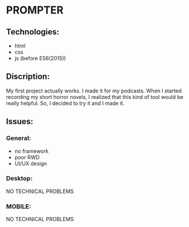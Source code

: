 # PROMPTER

## Technologies:
- html
- css
- js (before ES6(2015))

## Discription:
My first project actually works. I made it for my podcasts. When I started recording my short horror novels, I realized that this kind of tool would be really helpful. So, I decided to try it and I made it.

## Issues:
### General:
- no framework
- poor RWD
- UI/UX design

### Desktop:
NO TECHNICAL PROBLEMS

### MOBILE:
NO TECHNICAL PROBLEMS